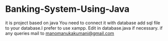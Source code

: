 # Banking-System-Using-Java
it is project based on java
You need to connect it with database add sql file to your database.I prefer to use xampp.
Edit in database.java if necessary.
if any queries mail to manomanukakumani@gmail.com

